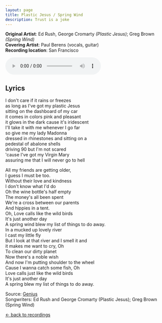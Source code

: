 ```yaml
---
layout: page
title: Plastic Jesus / Spring Wind
description: Trust is a joke
---
```

**Original Artist**: Ed Rush, George Cromarty *(Plastic Jesus)*; Greg Brown *(Spring Wind)*<br>
**Covering Artist**: Paul Berens (vocals, guitar)<br>
**Recording location**: San Francisco

<audio id="player" controls>
  <source src="/assets/songs/plastic.jesus.mp3" type="audio/mp3" />
</audio>

## Lyrics
I don't care if it rains or freezes<br>
as long as I've got my plastic Jesus<br>
sitting on the dashboard of my car<br>
it comes in colors pink and pleasant<br>
it glows in the dark cause it's iridescent<br>
I'll take it with me whenever I go far<br>
so give me my lady Madonna<br>
dressed in rhinestones and sitting on a<br>
pedestal of abalone shells<br>
driving 90 but I'm not scared<br>
'cause I've got my Virgin Mary<br>
assuring me that I will never go to hell<br>

All my friends are getting older,<br>
I guess I must be too.<br>
Without their love and kindness<br>
I don't know what I'd do<br>
Oh the wine bottle's half empty<br>
The money's all been spent<br>
We're a cross between our parents<br>
And hippies in a tent.<br>
Oh, Love calls like the wild birds<br>
It's just another day<br>
A spring wind blew my list of things to do away.<br>
In a mucked up lovely river<br>
I cast my little fly<br>
But I look at that river and I smell it and<br>
it makes me want to cry, Oh<br>
To clean our dirty planet<br>
Now there's a noble wish<br>
And now I'm putting shoulder to the wheel<br>
Cause I wanna catch some fish, Oh<br>
Love calls just like the wild birds<br>
It's just another day<br>
A spring blew my list of things to do away.<br>

<span class="muted small">Source: </span><a class="muted small" href="https://genius.com/Greg-brown-spring-wind-lyrics" target="_blank">Genius</a><br>
<span class="muted small">Songwriters: Ed Rush and George Cromarty (Plastic Jesus); Greg Brown (Spring Wind)</span>

<p><a class="muted small" href="/recordings/">← back to recordings</a>